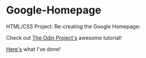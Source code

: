 # Google-Homepage
HTML/CSS Project: Re-creating the Google Homepage:

Check out [The Odin Project's](http://www.theodinproject.com/web-development-101/html-css?ref=lnav) awesome tutorial!

[Here's](http://codepen.io/wilfredbtan/pen/dXLxOz) what I've done!
